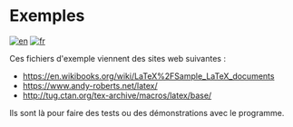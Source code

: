 # Exemples

[![en](https://img.shields.io/badge/lang-en-red.svg)](README.md)
[![fr](https://img.shields.io/badge/lang-fr-yellow.svg)](README.fr.md)

Ces fichiers d'exemple viennent des sites web suivantes :

* https://en.wikibooks.org/wiki/LaTeX%2FSample_LaTeX_documents
* https://www.andy-roberts.net/latex/
* http://tug.ctan.org/tex-archive/macros/latex/base/

Ils sont là pour faire des tests ou des démonstrations avec le programme.
